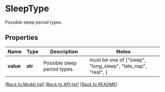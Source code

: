 # SleepType

Possible sleep period types.

## Properties
Name | Type | Description | Notes
------------ | ------------- | ------------- | -------------
**value** | **str** | Possible sleep period types. |  must be one of ["sleep", "long_sleep", "late_nap", "rest", ]

[[Back to Model list]](../README.md#documentation-for-models) [[Back to API list]](../README.md#documentation-for-api-endpoints) [[Back to README]](../README.md)


